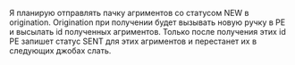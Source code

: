 Я планирую отправлять пачку агриментов со статусом NEW в origination. Origination при получении будет вызывать новую ручку в PE и высылать id полученных агриментов. Только после получения этих id PE запишет статус SENT для этих агриментов и перестанет их в следующих джобах слать. 